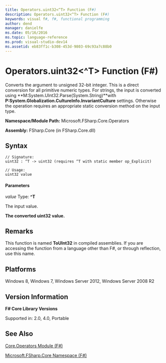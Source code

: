 ```yaml
---
title: Operators.uint32<^T> Function (F#)
description: Operators.uint32<^T> Function (F#)
keywords: visual f#, f#, functional programming
author: dend
manager: danielfe
ms.date: 05/16/2016
ms.topic: language-reference
ms.prod: visual-studio-dev14
ms.assetid: eb83ff1c-b308-453d-9803-69c93a7c88b0 
---
```


# Operators.uint32<^T> Function (F#)

Converts the argument to unsigned 32-bit integer. This is a direct conversion for all primitive numeric types. For strings, the input is converted using **M:System.UInt32.Parse(System.String)**with **P:System.Globalization.CultureInfo.InvariantCulture** settings. Otherwise the operation requires an appropriate static conversion method on the input type.

**Namespace/Module Path:** Microsoft.FSharp.Core.Operators

**Assembly:** FSharp.Core (in FSharp.Core.dll)


## Syntax

```
// Signature:
uint32 : ^T -> uint32 (requires ^T with static member op_Explicit)

// Usage:
uint32 value
```

#### Parameters
*value*
Type: **^T**


The input value.



**The converted uint32 value.**
## Remarks
This function is named **ToUInt32** in compiled assemblies. If you are accessing the function from a language other than F#, or through reflection, use this name.


## Platforms
Windows 8, Windows 7, Windows Server 2012, Windows Server 2008 R2


## Version Information
**F# Core Library Versions**

Supported in: 2.0, 4.0, Portable




## See Also
[Core.Operators Module &#40;F&#35;&#41;](Core.Operators-Module-%5BFSharp%5D.md)

[Microsoft.FSharp.Core Namespace &#40;F&#35;&#41;](Microsoft.FSharp.Core-Namespace-%5BFSharp%5D.md)

